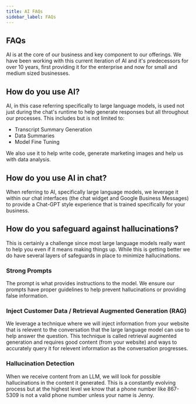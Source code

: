 ```yaml
---
title: AI FAQs
sidebar_label: FAQs
---
```


## FAQs

AI is at the core of our business and key component to our offerings. We have been working with this current iteration of AI and it's predecessors for over 10 years, first providing it for the enterprise and now for small and medium sized businesses.

## How do you use AI?

AI, in this case referring specifically to large language models, is used not just during the chat's runtime to help generate responses but all throughout our processes. This includes but is not limited to:

- Transcript Summary Generation
- Data Summaries
- Model Fine Tuning

We also use it to help write code, generate marketing images and help us with data analysis.

## How do you use AI in chat?

When referring to AI, specifically large language models, we leverage it within our chat interfaces (the chat widget and Google Business Messages) to provide a Chat-GPT style experience that is trained specifically for your business.

## How do you safeguard against hallucinations?

This is certainly a challenge since most large language models really want to help you even if it means making things up. While this is getting better we do have several layers of safeguards in place to minimize hallucinations.

### Strong Prompts

The prompt is what provides instructions to the model. We ensure our prompts have proper guidelines to help prevent hallucinations or providing false information.

### Inject Customer Data / Retrieval Augmented Generation (RAG)

We leverage a technique where we will inject information from your website that is relevent to the conversation that the large language model can use to help answer the question. This technique is called retrieval augmented generation and requires good content (from your website) and ways to accurately query it for relevent information as the conversation progresses.

### Hallucination Detection

When we receive content from an LLM, we will look for possible hallucinations in the content it generated. This is a constantly evolving process but at the highest level we know that a phone number like 867-5309 is not a valid phone number unless your name is Jenny.
